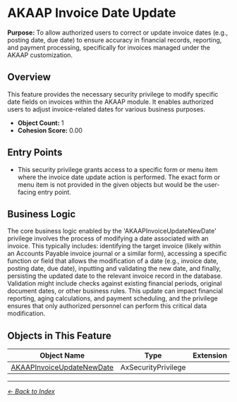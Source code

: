 # AKAAP Invoice Date Update

**Purpose:** To allow authorized users to correct or update invoice dates (e.g., posting date, due date) to ensure accuracy in financial records, reporting, and payment processing, specifically for invoices managed under the AKAAP customization.

## Overview

This feature provides the necessary security privilege to modify specific date fields on invoices within the AKAAP module. It enables authorized users to adjust invoice-related dates for various business purposes.

- **Object Count:** 1
- **Cohesion Score:** 0.00

## Entry Points

- This security privilege grants access to a specific form or menu item where the invoice date update action is performed. The exact form or menu item is not provided in the given objects but would be the user-facing entry point.

## Business Logic

The core business logic enabled by the 'AKAAPInvoiceUpdateNewDate' privilege involves the process of modifying a date associated with an invoice. This typically includes: identifying the target invoice (likely within an Accounts Payable invoice journal or a similar form), accessing a specific function or field that allows the modification of a date (e.g., invoice date, posting date, due date), inputting and validating the new date, and finally, persisting the updated date to the relevant invoice record in the database. Validation might include checks against existing financial periods, original document dates, or other business rules. This update can impact financial reporting, aging calculations, and payment scheduling, and the privilege ensures that only authorized personnel can perform this critical data modification.

## Objects in This Feature

| Object Name | Type | Extension | Description |
|-------------|------|-----------|-------------|
| [AKAAPInvoiceUpdateNewDate](Objects/AKAAPInvoiceUpdateNewDate.md) | AxSecurityPrivilege |  |  |

---

*[← Back to Index](../../index.md)*
